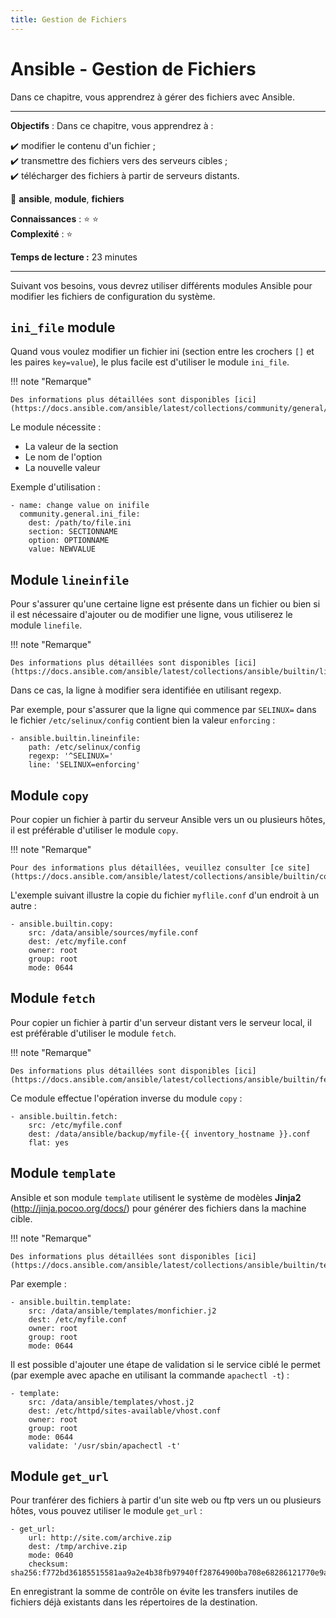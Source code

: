 ```yaml
---
title: Gestion de Fichiers
---
```


# Ansible - Gestion de Fichiers

Dans ce chapitre, vous apprendrez à gérer des fichiers avec Ansible.

****

**Objectifs** : Dans ce chapitre, vous apprendrez à :

:heavy_check_mark: modifier le contenu d'un fichier ;       
:heavy_check_mark: transmettre des fichiers vers des serveurs cibles ;   
:heavy_check_mark: télécharger des fichiers à partir de serveurs distants.

:checkered_flag: **ansible**, **module**, **fichiers**

**Connaissances** : :star: :star:     
**Complexité** : :star:

**Temps de lecture :** 23 minutes

****

Suivant vos besoins, vous devrez utiliser différents modules Ansible pour modifier les fichiers de configuration du système.

## `ini_file` module

Quand vous voulez modifier un fichier ini (section entre les crochers `[]` et les paires `key=value`), le plus facile est d'utiliser le module `ini_file`.

!!! note "Remarque"

    Des informations plus détaillées sont disponibles [ici](https://docs.ansible.com/ansible/latest/collections/community/general/ini_file_module.html).

Le module nécessite :

* La valeur de la section
* Le nom de l'option
* La nouvelle valeur

Exemple d'utilisation :

```
- name: change value on inifile
  community.general.ini_file:
    dest: /path/to/file.ini
    section: SECTIONNAME
    option: OPTIONNAME
    value: NEWVALUE
```

## Module `lineinfile`

Pour s'assurer qu'une certaine ligne est présente dans un fichier ou bien si il est nécessaire d'ajouter ou de modifier une ligne, vous utiliserez le module `linefile`.

!!! note "Remarque"

    Des informations plus détaillées sont disponibles [ici](https://docs.ansible.com/ansible/latest/collections/ansible/builtin/lineinfile_module.html).

Dans ce cas, la ligne à modifier sera identifiée en utilisant regexp.

Par exemple, pour s'assurer que la ligne qui commence par `SELINUX=` dans le fichier `/etc/selinux/config` contient bien la valeur `enforcing` :

```
- ansible.builtin.lineinfile:
    path: /etc/selinux/config
    regexp: '^SELINUX='
    line: 'SELINUX=enforcing'
```

## Module `copy`

Pour copier un fichier à partir du serveur Ansible vers un ou plusieurs hôtes, il est préférable d'utiliser le module `copy`.

!!! note "Remarque"

    Pour des informations plus détaillées, veuillez consulter [ce site](https://docs.ansible.com/ansible/latest/collections/ansible/builtin/copy_module.html).

L'exemple suivant illustre la copie du fichier `myflile.conf` d'un endroit à un autre :

```
- ansible.builtin.copy:
    src: /data/ansible/sources/myfile.conf
    dest: /etc/myfile.conf
    owner: root
    group: root
    mode: 0644
```

## Module `fetch`

Pour copier un fichier à partir d'un serveur distant vers le serveur local, il est préférable d'utiliser le module `fetch`.

!!! note "Remarque"

    Des informations plus détaillées sont disponibles [ici](https://docs.ansible.com/ansible/latest/collections/ansible/builtin/fetch_module.html).

Ce module effectue l'opération inverse du module `copy` :

```
- ansible.builtin.fetch:
    src: /etc/myfile.conf
    dest: /data/ansible/backup/myfile-{{ inventory_hostname }}.conf
    flat: yes
```

## Module `template`

Ansible et son module `template` utilisent le système de modèles **Jinja2** (http://jinja.pocoo.org/docs/) pour générer des fichiers dans la machine cible.

!!! note "Remarque"

    Des informations plus détaillées sont disponibles [ici](https://docs.ansible.com/ansible/latest/collections/ansible/builtin/template_module.html).

Par exemple :

```
- ansible.builtin.template:
    src: /data/ansible/templates/monfichier.j2
    dest: /etc/myfile.conf
    owner: root
    group: root
    mode: 0644
```

Il est possible d'ajouter une étape de validation si le service ciblé le permet (par exemple avec apache en utilisant la commande `apachectl -t`) :

```
- template:
    src: /data/ansible/templates/vhost.j2
    dest: /etc/httpd/sites-available/vhost.conf
    owner: root
    group: root
    mode: 0644
    validate: '/usr/sbin/apachectl -t'
```

## Module `get_url`

Pour tranférer des fichiers à partir d'un site web ou ftp vers un ou plusieurs hôtes, vous pouvez utiliser le module `get_url` :

```
- get_url:
    url: http://site.com/archive.zip
    dest: /tmp/archive.zip
    mode: 0640
    checksum: sha256:f772bd36185515581aa9a2e4b38fb97940ff28764900ba708e68286121770e9a
```

En enregistrant la somme de contrôle on évite les transfers inutiles de fichiers déjà existants dans les répertoires de la destination.
